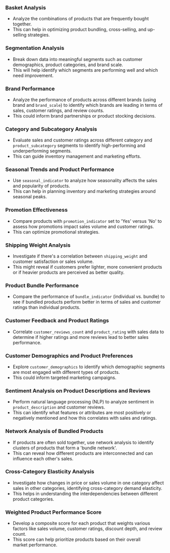 ### Basket Analysis
- Analyze the combinations of products that are frequently bought together.
- This can help in optimizing product bundling, cross-selling, and up-selling strategies.


### Segmentation Analysis
- Break down data into meaningful segments such as customer demographics, product categories, and brand scale.
- This will help identify which segments are performing well and which need improvement.


### Brand Performance
- Analyze the performance of products across different brands (using brand and `brand_scale`) to identify which brands are leading in terms of sales, customer ratings, and review counts.
- This could inform brand partnerships or product stocking decisions.


### Category and Subcategory Analysis
- Evaluate sales and customer ratings across different category and `product_subcategory` segments to identify high-performing and underperforming segments.
- This can guide inventory management and marketing efforts.


### Seasonal Trends and Product Performance
- Use `seasonal_indicator` to analyze how seasonality affects the sales and popularity of products.
- This can help in planning inventory and marketing strategies around seasonal peaks.


### Promotion Effectiveness
- Compare products with `promotion_indicator` set to 'Yes' versus 'No' to assess how promotions impact sales volume and customer ratings.
- This can optimize promotional strategies.


### Shipping Weight Analysis
- Investigate if there's a correlation between `shipping_weight` and customer satisfaction or sales volume.
- This might reveal if customers prefer lighter, more convenient products or if heavier products are perceived as better quality.


### Product Bundle Performance
- Compare the performance of `bundle_indicator` (individual vs. bundle) to see if bundled products perform better in terms of sales and customer ratings than individual products.


### Customer Feedback and Product Ratings
- Correlate `customer_reviews_count` and `product_rating` with sales data to determine if higher ratings and more reviews lead to better sales performance.


### Customer Demographics and Product Preferences
- Explore `customer_demographics` to identify which demographic segments are most engaged with different types of products.
- This could inform targeted marketing campaigns.


### Sentiment Analysis on Product Descriptions and Reviews
- Perform natural language processing (NLP) to analyze sentiment in `product_description` and customer reviews.
- This can identify what features or attributes are most positively or negatively mentioned and how this correlates with sales and ratings.


### Network Analysis of Bundled Products
- If products are often sold together, use network analysis to identify clusters of products that form a 'bundle network'.
- This can reveal how different products are interconnected and can influence each other's sales.


### Cross-Category Elasticity Analysis
- Investigate how changes in price or sales volume in one category affect sales in other categories, identifying cross-category demand elasticity.
- This helps in understanding the interdependencies between different product categories.


### Weighted Product Performance Score
- Develop a composite score for each product that weights various factors like sales volume, customer ratings, discount depth, and review count.
- This score can help prioritize products based on their overall market performance.
